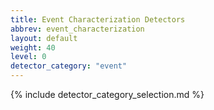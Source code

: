 ```yaml
---
title: Event Characterization Detectors
abbrev: event_characterization
layout: default
weight: 40
level: 0
detector_category: "event"
---
```


{% include detector_category_selection.md %}
